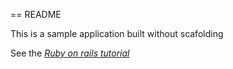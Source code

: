 == README

This is a sample application built without scafolding

 See the [*Ruby on rails tutorial*](http://railstutorial.org/)
